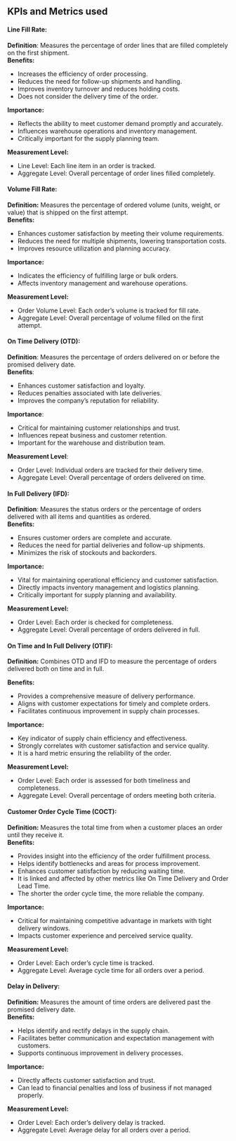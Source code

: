 ## KPIs and Metrics used

#### Line Fill Rate:<br>
**Definition**: Measures the percentage of order lines that are filled completely on the first shipment.<br>
**Benefits:**
  - Increases the efficiency of order processing.
  - Reduces the need for follow-up shipments and handling.
  - Improves inventory turnover and reduces holding costs.
  - Does not consider the delivery time of the order.

**Importance:**
  - Reflects the ability to meet customer demand promptly and accurately.
  - Influences warehouse operations and inventory management.
  - Critically important for the supply planning team.

**Measurement Level:**
  - Line Level: Each line item in an order is tracked.
  - Aggregate Level: Overall percentage of order lines filled completely.

#### Volume Fill Rate: <br>
**Definition:** Measures the percentage of ordered volume (units, weight, or value) that is shipped on the first attempt.<br>
**Benefits:**
  - Enhances customer satisfaction by meeting their volume requirements.
  - Reduces the need for multiple shipments, lowering transportation costs.
  - Improves resource utilization and planning accuracy.

**Importance:**
  - Indicates the efficiency of fulfilling large or bulk orders.
  - Affects inventory management and warehouse operations.

**Measurement Level:**
  - Order Volume Level: Each order’s volume is tracked for fill rate.
  - Aggregate Level: Overall percentage of volume filled on the first attempt.

#### On Time Delivery (OTD): 

**Definition**: Measures the percentage of orders delivered on or before the promised delivery date. <br>
**Benefits**:
  - Enhances customer satisfaction and loyalty.
  - Reduces penalties associated with late deliveries.
  - Improves the company’s reputation for reliability.<br>

**Importance**:<br>
  - Critical for maintaining customer relationships and trust.
  - Influences repeat business and customer retention.
  - Important for the warehouse and distribution team.<br>
  
**Measurement Level**:
  - Order Level: Individual orders are tracked for their delivery time.
  - Aggregate Level: Overall percentage of orders delivered on time.

#### In Full Delivery (IFD):
**Definition**: Measures the status orders or the percentage of orders delivered with all items and quantities as ordered.<br>
**Benefits:**
  - Ensures customer orders are complete and accurate.
  - Reduces the need for partial deliveries and follow-up shipments.
  - Minimizes the risk of stockouts and backorders.
  
**Importance:**
  - Vital for maintaining operational efficiency and customer satisfaction.
  - Directly impacts inventory management and logistics planning.
  - Critically important for supply planning and availability.
    
**Measurement Level:**
  - Order Level: Each order is checked for completeness.
  - Aggregate Level: Overall percentage of orders delivered in full.

#### On Time and In Full Delivery (OTIF): 
**Definition:** Combines OTD and IFD to measure the percentage of orders delivered both on time and in full.

**Benefits:**
  - Provides a comprehensive measure of delivery performance.
  - Aligns with customer expectations for timely and complete orders.
  - Facilitates continuous improvement in supply chain processes.
    
**Importance:**
  - Key indicator of supply chain efficiency and effectiveness.
  - Strongly correlates with customer satisfaction and service quality.
  - It is a hard metric ensuring the reliability of the order.

**Measurement Level:**
  - Order Level: Each order is assessed for both timeliness and completeness.
  - Aggregate Level: Overall percentage of orders meeting both criteria.

#### Customer Order Cycle Time (COCT):<br>
**Definition:** Measures the total time from when a customer places an order until they receive it.<br>
**Benefits:**
  - Provides insight into the efficiency of the order fulfillment process.
  - Helps identify bottlenecks and areas for process improvement.
  - Enhances customer satisfaction by reducing waiting time.
  - It is linked and affected by other metrics like On Time Delivery and Order Lead Time.
  - The shorter the order cycle time, the more reliable the company.

**Importance:**
  - Critical for maintaining competitive advantage in markets with tight delivery windows.
  - Impacts customer experience and perceived service quality.

**Measurement Level:**
  - Order Level: Each order’s cycle time is tracked.
  - Aggregate Level: Average cycle time for all orders over a period.

#### Delay in Delivery:<br>
**Definition:** Measures the amount of time orders are delivered past the promised delivery date.<br>
**Benefits:**
  - Helps identify and rectify delays in the supply chain.
  - Facilitates better communication and expectation management with customers.
  - Supports continuous improvement in delivery processes.

**Importance:**
  - Directly affects customer satisfaction and trust.
  - Can lead to financial penalties and loss of business if not managed properly.

**Measurement Level:**
  - Order Level: Each order’s delivery delay is tracked.
  - Aggregate Level: Average delay for all orders over a period.
